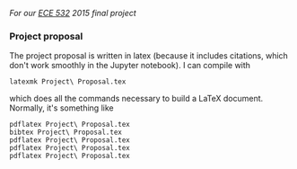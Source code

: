 *For our [ECE 532] 2015 final project*

### Project proposal
The project proposal is written in latex (because it includes citations, which
don't work smoothly in the Jupyter notebook). I can compile with

```shell
latexmk Project\ Proposal.tex
```

which does all the commands necessary to build a LaTeX document. Normally, it's
something like

```shell
pdflatex Project\ Proposal.tex
bibtex Project\ Proposal.tex
pdflatex Project\ Proposal.tex
pdflatex Project\ Proposal.tex
pdflatex Project\ Proposal.tex
```

[ECE 532]:http://nowak.ece.wisc.edu/ece532/
